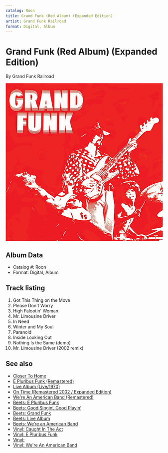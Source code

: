 ```yaml
---
catalog: Roon
title: Grand Funk (Red Album) (Expanded Edition)
artist: Grand Funk Railroad
format: Digital, Album
---
```


# Grand Funk (Red Album) (Expanded Edition)

By Grand Funk Railroad

![](../../assets/albumcovers/Grand_Funk_Railroad-Grand_Funk_Red_Album_Expanded_Edition.png)

## Album Data

- Catalog #: Roon
- Format: Digital, Album


## Track listing


1. Got This Thing on the Move
2. Please Don't Worry
3. High Falootin' Woman
4. Mr. Limousine Driver
5. In Need
6. Winter and My Soul
7. Paranoid
8. Inside Looking Out
9. Nothing Is the Same (demo)
10. Mr. Limousine Driver (2002 remix)


## See also

- [Closer To Home](Closer_To_Home.md)
- [E Pluribus Funk (Remastered)](E_Pluribus_Funk_Remastered.md)
- [Live Album (Live/1970)](Live_Album_Live-1970.md)
- [On Time (Remastered 2002 / Expanded Edition)](On_Time_Remastered_2002_-_Expanded_Edition.md)
- [We're An American Band (Remastered)](Were_An_American_Band_Remastered.md)
- [Beets: E Pluribus Funk](../../Beets/Grand_Funk_Railroad/E_Pluribus_Funk.md)
- [Beets: Good Singin’, Good Playin’](../../Beets/Grand_Funk_Railroad/Good_Singin’__Good_Playin’.md)
- [Beets: Grand Funk](../../Beets/Grand_Funk_Railroad/Grand_Funk.md)
- [Beets: Live Album](../../Beets/Grand_Funk_Railroad/Live_Album.md)
- [Beets: We’re an American Band](../../Beets/Grand_Funk_Railroad/We’re_an_American_Band.md)
- [Vinyl: Caught In The Act](../../Vinyl/Grand_Funk_Railroad/Caught_In_The_Act.md)
- [Vinyl: E Pluribus Funk](../../Vinyl/Grand_Funk_Railroad/E_Pluribus_Funk.md)
- [Vinyl: ](../../Vinyl/Grand_Funk_Railroad/Grand_Funk_Railroad.md)
- [Vinyl: We're An American Band](../../Vinyl/Grand_Funk_Railroad/Were_An_American_Band.md)
